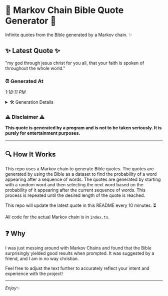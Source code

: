 # 📖 Markov Chain Bible Quote Generator 📖

Infinite quotes from the Bible generated by a Markov chain. ✨

## ✨ Latest Quote ✨
"my god through jesus christ for you all, that your faith is spoken of throughout the whole world."

### ⏰ Generated At
*1:18:11 PM*

<details>
    <summary>🛠️ Generation Details</summary>
    <p>
        <strong>🌱 Seed:</strong> my<br>
        <strong>🔄 Iterations:</strong> 17<br>
        <strong>📜 Context History:</strong><br>[ my ]: god<br>[ my, god ]: through<br>[ my, god, through ]: jesus<br>[ my, god, through, jesus ]: christ<br>[ my, god, through, jesus, christ ]: for<br>[ my, god, through, jesus, christ, for ]: you<br>[ god, through, jesus, christ, for, you ]: all,<br>[ through, jesus, christ, for, you, all, ]: that<br>[ jesus, christ, for, you, all,, that ]: your<br>[ christ, for, you, all,, that, your ]: faith<br>[ for, you, all,, that, your, faith ]: is<br>[ you, all,, that, your, faith, is ]: spoken<br>[ all,, that, your, faith, is, spoken ]: of<br>[ that, your, faith, is, spoken, of ]: throughout<br>[ your, faith, is, spoken, of, throughout ]: the<br>[ faith, is, spoken, of, throughout, the ]: whole<br>[ is, spoken, of, throughout, the, whole ]: world.<br>
    </p>
</details>

### ⚠️ Disclaimer ⚠️
**This quote is generated by a program and is not to be taken seriously. It is purely for entertainment purposes.**

---

## 🔍 How It Works

This repo uses a Markov chain to generate Bible quotes. The quotes are generated by using the Bible as a dataset to find the probability of a word appearing after a sequence of words. The quotes are generated by starting with a random word and then selecting the next word based on the probability of it appearing after the current sequence of words. This process is repeated until the desired length of the quote is reached.

This repo will update the latest quote in this README every 10 minutes. ⏳

All code for the actual Markov chain is in `index.ts`.

## ❓ Why

I was just messing around with Markov Chains and found that the Bible surprisingly yielded good results when prompted. 
It was suggested by a friend, and I am in no way christian.

Feel free to adjust the text further to accurately reflect your intent and experience with the project!

---

*Enjoy*✨
